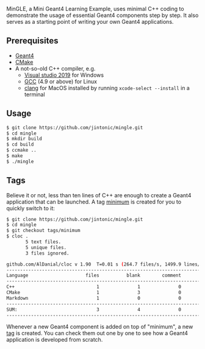 MinGLE, a Mini Geant4 Learning Example, uses minimal C++ coding to demonstrate the usage of essential Geant4 components step by step. It also serves as a starting point of writing your own Geant4 applications.

## Prerequisites
- [Geant4](https://geant4.web.cern.ch/support/download)
- [CMake](https://cmake.org/download/)
- A not-so-old C++ compiler, e.g.
  - [Visual studio 2019](https://visualstudio.microsoft.com/downloads/) for Windows
  - [GCC](https://gcc.gnu.org/) (4.9 or above) for Linux
  - [clang](https://clang.llvm.org/) for MacOS installed by running `xcode-select --install` in a terminal

## Usage

```sh
$ git clone https://github.com/jintonic/mingle.git
$ cd mingle
$ mkdir build
$ cd build
$ ccmake ..
$ make
$ ./mingle
```

## Tags

Believe it or not, less than ten lines of C++ are enough to create a Geant4 application that can be launched. A tag [minimum](https://github.com/jintonic/mingle/releases/tag/minimum) is created for you to quickly switch to it:

```sh
$ git clone https://github.com/jintonic/mingle.git
$ cd mingle
$ git checkout tags/minimum
$ cloc .
       5 text files.
       5 unique files.
       3 files ignored.

github.com/AlDanial/cloc v 1.90  T=0.01 s (264.7 files/s, 1499.9 lines/s)
-------------------------------------------------------------------------------
Language                     files          blank        comment           code
-------------------------------------------------------------------------------
C++                              1              1              0              6
CMake                            1              3              0              6
Markdown                         1              0              0              1
-------------------------------------------------------------------------------
SUM:                             3              4              0             13
-------------------------------------------------------------------------------
```

Whenever a new Geant4 component is added on top of "minimum", a new [tag](https://github.com/jintonic/mingle/tags) is created. You can check them out one by one to see how a Geant4 application is developed from scratch.
